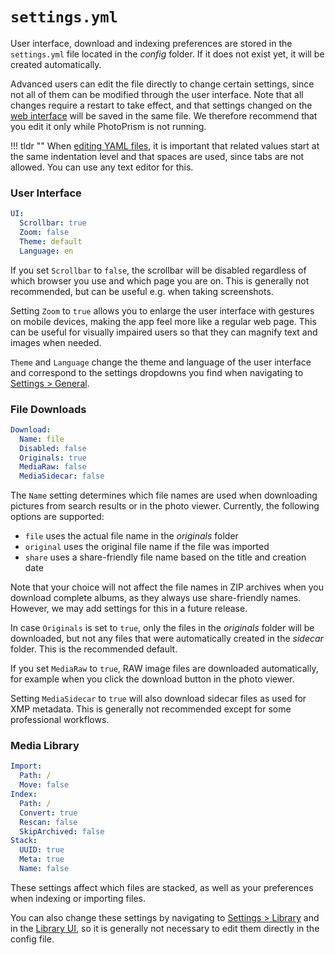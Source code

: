 # `settings.yml`

User interface, download and indexing preferences are stored in the `settings.yml` file located in the *config* folder. If it does not exist yet, it will be created automatically.

Advanced users can edit the file directly to change certain settings, since not all of them can be modified through the user interface. Note that all changes require a restart to take effect, and that settings changed on the [web interface](../../user-guide/settings/general.md) will be saved in the same file. We therefore recommend that you edit it only while PhotoPrism is not running. 

!!! tldr ""
    When [editing YAML files](../../developer-guide/technologies/yaml.md), it is important that related values start at the same indentation level and that spaces are used, since tabs are not allowed. You can use any text editor for this.

### User Interface

```yaml
UI:
  Scrollbar: true
  Zoom: false
  Theme: default
  Language: en
```

If you set `Scrollbar` to `false`, the scrollbar will be disabled regardless of which browser you use and which page you are on. This is generally not recommended, but can be useful e.g. when taking screenshots.

Setting `Zoom` to `true` allows you to enlarge the user interface with gestures on mobile devices, making the app feel more like a regular web page. This can be useful for visually impaired users so that they can magnify text and images when needed.

`Theme` and `Language` change the theme and language of the user interface and correspond to the settings dropdowns you find when navigating to [Settings > General](../../user-guide/settings/general.md).

### File Downloads

```yaml
Download:
  Name: file
  Disabled: false
  Originals: true
  MediaRaw: false
  MediaSidecar: false
```

The `Name` setting determines which file names are used when downloading pictures from search results or in the photo viewer. Currently, the following options are supported:

- `file` uses the actual file name in the *originals* folder
- `original` uses the original file name if the file was imported
- `share` uses a share-friendly file name based on the title and creation date

Note that your choice will not affect the file names in ZIP archives when you download complete albums, as they always use share-friendly names. However, we may add settings for this in a future release.

In case `Originals` is set to `true`, only the files in the *originals* folder will be downloaded, but not any files that were automatically created in the *sidecar* folder. This is the recommended default.

If you set `MediaRaw` to `true`, RAW image files are downloaded automatically, for example when you click the download button in the photo viewer.

Setting `MediaSidecar` to `true` will also download sidecar files as used for XMP metadata. This is generally not recommended except for some professional workflows.

### Media Library

```yaml
Import:
  Path: /
  Move: false
Index:
  Path: /
  Convert: true
  Rescan: false
  SkipArchived: false
Stack:
  UUID: true
  Meta: true
  Name: false
```

These settings affect which files are stacked, as well as your preferences when indexing or importing files.

You can also change these settings by navigating to [Settings > Library](../../user-guide/settings/library.md#stacks) and in the [Library UI](../../user-guide/library/originals.md), so it is generally not necessary to edit them directly in the config file.
